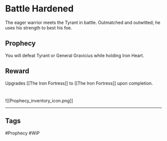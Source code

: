 # Battle Hardened
The eager warrior meets the Tyrant in battle. Outmatched and outwitted; he uses his strength to best his foe.
## Prophecy
You will defeat Tyrant or General Gravicius while holding Iron Heart.
## Reward
Upgrades [[The Iron Fortress]] to [[The Iron Fortress]] upon completion. 

#
![[Prophecy_inventory_icon.png]]

---
## Tags
#Prophecy
#WiP 